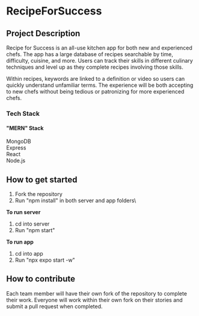 # RecipeForSuccess
## Project Description
Recipe for Success is an all-use kitchen app for both new and experienced chefs. The app has a large database of recipes searchable by time, difficulty, cuisine, and more. Users can track their skills in different culinary techniques and level up as they complete recipes involving those skills.

Within recipes, keywords are linked to a definition or video so users can quickly understand unfamiliar terms. The experience will be both accepting to new chefs without being tedious or patronizing for more experienced chefs.
### Tech Stack
#### "MERN" Stack
MongoDB\
Express\
React\
Node.js
## How to get started
   1. Fork the repository
   2. Run "npm install" in both server and app folders\

**To run server**
   1. cd into server
   2. Run "npm start"

**To run app**
   1. cd into app
   2. Run "npx expo start -w"
## How to contribute
Each team member will have their own fork of the repository to complete their work. Everyone will work within their own fork on their stories and submit a pull request when completed.